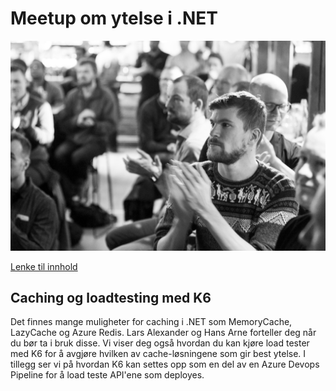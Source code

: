 # Meetup om ytelse i .NET

![Meetup](https://github.com/novanet/fagkvelder/blob/master/20200305/content/Novanet2020-21.jpg)

[Lenke til innhold](https://github.com/novanet/fagkvelder/tree/master/20200305/content)

## Caching og loadtesting med K6

Det finnes mange muligheter for caching i .NET som MemoryCache, LazyCache og Azure Redis. Lars Alexander og Hans Arne forteller deg når du bør ta i bruk disse. Vi viser deg også hvordan du kan kjøre load tester med K6 for å avgjøre hvilken av cache-løsningene som gir best ytelse. I tillegg ser vi på hvordan K6 kan settes opp som en del av en Azure Devops Pipeline for å load teste API'ene som deployes.

